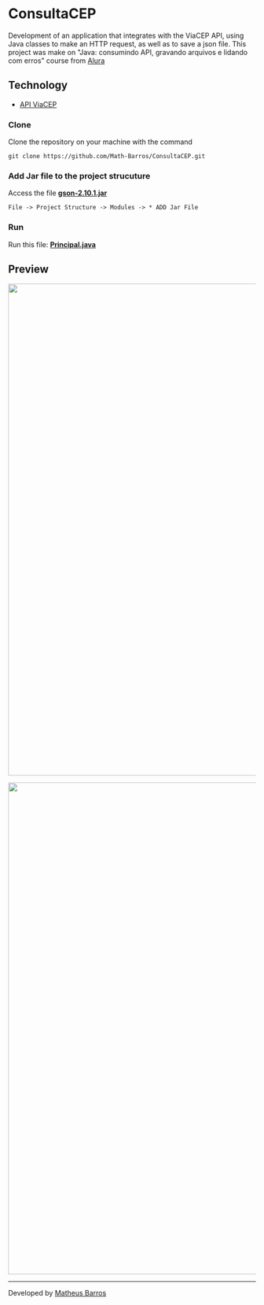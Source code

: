 # ConsultaCEP

Development of an application that integrates with the ViaCEP API, using Java classes to make an HTTP request, as well as to save a json file. This project was make on "Java: consumindo API, gravando arquivos e lidando com erros" course from [Alura](https://www.alura.com.br/)

## Technology

- [API ViaCEP](https://viacep.com.br/)

### Clone
Clone the repository on your machine with the command

```git clone https://github.com/Math-Barros/ConsultaCEP.git```

### Add Jar file to the project strucuture
Access the file **[gson-2.10.1.jar](https://github.com/Math-Barros/microservices_gradle/blob/main/nac1-boot/src/main/resources/application.properties)**

```
File -> Project Structure -> Modules -> * ADD Jar File
```

### Run

Run this file: **[Principal.java](https://github.com/Math-Barros/ConsultaCEP/blob/master/src/Principal.java)**

## Preview

<p align="center">
  <img src="/preview/Preview1.png" width="1000" />
</p>

<p align="center">
  <img src="/preview/Preview2.png" width="1000" />
</p>

--- 
Developed by [Matheus Barros](https://github.com/Math-Barros)
